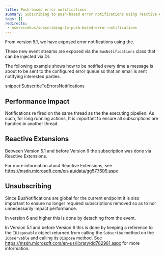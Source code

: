 ```yaml
---
title: Push-based error notifications
summary: Subscribing to push-based error notifications using reactive extensions
tags: []
redirects:
 - nservicebus/subscribing-to-push-based-error-notifications
---
```


From version 5.1, we have exposed error notifications using the.

These new event streams are exposed via the `BusNotifications` class that can be injected via DI.

The following example shows how to be notified every time a message is about to be sent to the configured error queue so that an email is sent notifying interested parties.

snippet:SubscribeToErrorsNotifications


## Performance Impact

Notifications re fired on the same thread as the the executing pipelien. As such, for long running actions, It is important to ensure all subscriptions are handled in another thread


## Reactive Extensions

Between Version 5.1 and before Version 6 the subscription was done via Reactive Extensions.

For more information about Reactive Extensions, see https://msdn.microsoft.com/en-au/data/gg577609.aspx


## Unsubscribing

Since BusNotifications are global for the current endpoint it is also important to ensure no longer required subscriptions removed so as to nor unnecessarily impact performance.

In version 6 and higher this is done by detaching from the event. 

In Version 5.1 and before Version 6 this is done by keeping a reference to the `IDisposable` object returned from calling the `Subscribe` method on the `IObservable` and calling its `Dispose` method. See https://msdn.microsoft.com/en-us/library/dd782981.aspx for more information.